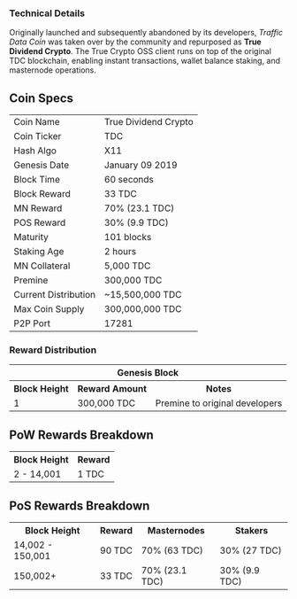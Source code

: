 ### Technical Details

Originally launched and subsequently abandoned by its developers, <i>Traffic Data Coin</i> was taken over by the 
community and repurposed as <b>True Dividend Crypto</b>. The True Crypto OSS client runs on top of the original
TDC blockchain, enabling instant transactions, wallet balance staking, and masternode operations. 

## Coin Specs
<table>
<tr><td>Coin Name</td><td>True Dividend Crypto</td></tr>
<tr><td>Coin Ticker</td><td>TDC</td></tr>
<tr><td>Hash Algo</td><td>X11</td></tr>
<tr><td>Genesis Date</td><td>January 09 2019</td></tr>
<tr><td>Block Time</td><td>60 seconds</td></tr>
<tr><td>Block Reward</td><td>33 TDC</td></tr>
<tr><td>MN Reward</td><td>70% (23.1 TDC)</td></tr>
<tr><td>POS Reward</td><td>30% (9.9 TDC)</td></tr>
<tr><td>Maturity</td><td>101 blocks</td></tr>
<tr><td>Staking Age</td><td>2 hours</td></tr>
<tr><td>MN Collateral</td><td>5,000 TDC</td></tr>
<tr><td>Premine</td><td>300,000 TDC</td></tr>
<tr><td>Current Distribution</td><td>~15,500,000 TDC</td></tr>
<tr><td>Max Coin Supply</td><td>300,000,000 TDC</td></tr>
<tr><td>P2P Port</td><td>17281</td></tr>
</table>

### Reward Distribution
<table>
<th colspan=3>Genesis Block</th>
<tr><th>Block Height</th><th>Reward Amount</th><th>Notes</th></tr>
<tr><td>1</td><td>300,000 TDC</td><td>Premine to original developers</td></tr>
</table>

## PoW Rewards Breakdown
<table>
<th>Block Height</th><th>Reward</th>
<tr><td>2 - 14,001</td><td>1 TDC</td>
</table>

## PoS Rewards Breakdown
<table>
<th>Block Height</th><th>Reward</th><th>Masternodes</th><th>Stakers</th>
<tr><td>14,002 - 150,001</td><td>90 TDC</td><td>70% (63 TDC)</td><td>30% (27 TDC)</td></tr>
<tr><td>150,002+</td><td>33 TDC</td><td>70% (23.1 TDC)</td><td>30% (9.9 TDC)</td></tr>
</table>